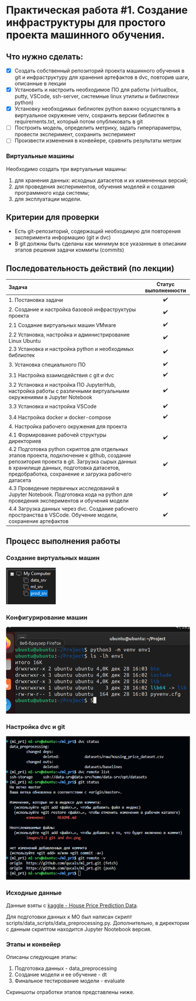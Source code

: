 # Практическая работа #1. Создание инфраструктуры для простого проекта машинного обучения.

## Что нужно сделать:

- [x] Создать собственный репозиторий проекта машинного обучения в git и инфраструктуру для хранения артефактов в dvc, повторив шаги, описанные в лекции
- [x] Установить и настроить необходимое ПО для работы (virtualbox, putty, VSCode, ssh-server, системные linux утилиты и библиотеки python)
- [x] Установку необходимых библиотек python важно осуществлять в виртуальное окружение venv, сохранить версии библиотек в requirements.txt, который потом опубликовать в git
- [ ] Построить модель, определить метрику, задать гиперпараметры, провести эксперимент, сохранить эксперимент
- [ ] Произвести изменения в конвейере, сравнить результаты метрик

### Виртуальные машины

Необходимо создать три виртуальные машины:
1. для хранения данных: исходных датасетов и их измененных версий;
2. для проведения экспериментов, обучения моделей и создания программного кода системы;
3. для эксплуатации модели.

## Критерии для проверки

* Есть git-репозиторий, содержащий необходимую для повторения эксперимента информацию (git и dvc)
* В git должны быть сделаны как минимум все указанные в описании этапов решения задачи коммиты (commits)

## Последовательность действий (по лекции)

| Задача | Статус выполненности |
| :--- | :---: |
| 1. Постановка задачи | :heavy_check_mark: |
| 2. Создание и настройка базовой инфраструктуры проекта | :heavy_check_mark: |
| 2.1 Создание виртуальных машин VMware | :heavy_check_mark: |
| 2.2 Установка, настройка и администрирование Linux Ubuntu | :heavy_check_mark: |
| 2.3 Установка и настройка python и необходимых библиотек | :heavy_check_mark: |
| 3. Установка специального ПО | :heavy_check_mark: |
| 3.1 Настройка взаимодействия с git и dvc | :heavy_check_mark: |
| 3.2 Установка и настройка ПО JupyterHub, настройка работы с различными виртуальными окружениями в Jupyter Notebook | :heavy_check_mark: |
| 3.3 Установка и настройка VSCode | :heavy_check_mark: |
| 3.4 Настройка docker и docker-compose | :heavy_check_mark: |
| 4. Настройка рабочего окружения для проекта | |
| 4.1 Формирование рабочей структуры директориев | :heavy_check_mark: |
| 4.2 Подготовка python скриптов для отдельных этапов проекта, подключение к github, создание репозитория проекта в git. Загрузка сырых данных в хранилище данных, подготовка датасетов, предобработка, сохранение и загрузка рабочего датасета | :heavy_check_mark: |
| 4.3 Проведение первичных исследований в Jupyter Notebook. Подготовка кода на python для проведения экспериментов и обучения модели | :heavy_check_mark: |
| 4.4 Загрузка данных через dvc. Создание рабочего пространства в VSCode. Обучение модели, сохранение артефактов | :heavy_check_mark: |

## Процесс выполнения работы

### Создание виртуальных машин

![2.1](images/2.1%20VMs%20are%20created.png)

### Конфигурирование машин

![2.2](images/2.2%20VMs%20are%20configured.png)

### Настройка dvc и git

![3.1](images/3.1%20git%20and%20dvc.png)

### Исходные данные

Данные взяты с [kaggle - House Price Prediction Data](https://www.kaggle.com/datasets/muhammadbinimran/housing-price-prediction-data/code).

Для подготовки данных к МО был написан скрипт scripts/data_scripts/data_preprocessing.py. Дополнительно, в директории с данным скриптом находится Jupyter Nootebook версия.

### Этапы и конвейер

Описаны следующие этапы:
1. Подготовка данных - data_preprocessing
2. Создание модели и ее обучение - dt
3. Финальное тестирование модели - evaluate

Скриншоты отработки этапов представлены ниже.